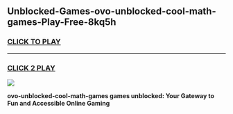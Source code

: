 
## Unblocked-Games-ovo-unblocked-cool-math-games-Play-Free-8kq5h
<h3>
<a href="https://premium76.site?title=ovo-unblocked-cool-math-games&ref=20M">CLICK TO PLAY</a></h3>
<hr>

<h3>
<a href="https://premium76.site?title=ovo-unblocked-cool-math-games&ref=20M">CLICK 2 PLAY</a>
  
</h3>

<a href="https://premium76.site?title=ovo-unblocked-cool-math-games&ref=19M"><img src="https://clearcache.store/games.png"></a>


**ovo-unblocked-cool-math-games games unblocked: Your Gateway to Fun and Accessible Online Gaming**

